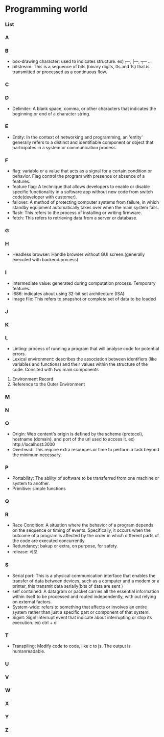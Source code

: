 # Programming world

### List

### A
### B
- box-drawing character: used to indicates structure. ex)┌─, ├─, ┬─ ...
- bitstream: This is a sequence of bits (binary digits, 0s and 1s) that is transmitted or processed as a continuous flow.
### C
### D
- Delimiter: A blank space, comma, or other characters that indicates the beginning or end of a character string.
### E
- Entity: In the context of networking and programming, an 'entity' generally refers to a distinct and identifiable component or object that participates in a system or communication process.
### F
- flag: variable or a value that acts as a signal for a certain condition or behavior. Flag control the program with presence or absence of a features.
- feature flag: A technique that allows developers to enable or disable specific functionality in a software app without new code from switch code(developer with customer).
- failover: A method of protecting computer systems from failure, in which standby equipment automatically takes over when the main system fails.
- flash: This refers to the process of installing or writing firmware.
- fetch: This refers to retrieving data from a server or database.
### G
### H
- Headless browser: Handle browser without GUI screen.(generally executed with backend process)
### I
- Intermediate value: generated during computation process. Temporary features.
- i686: indicates about using 32-bit set architecture (ISA)
- image file: This refers to snapshot or complete set of data to be loaded
### J
### K
### L
- Linting: process of running a program that will analyse code for potential errors.
- Lexical environment: describes the association between identifiers (like variables and functions) and their values within the structure of the code. Consited with two main components<br>
1. Environment Record<br>
2. Reference to the Outer Environment
### M
### N
### O
- Origin: Web content's origin is defined by the scheme (protocol), hostname (domain), and port of the url used to access it. ex) http://localhost:3000
- Overhead: This require extra resources or time to perform a task beyond the minimum necessary.
### P
- Portability: The ability of software to be transferred from one machine or system to another.
- Primitive: simple functions
### Q
### R
- Race Condition: A situation where the behavior of a program depends on the sequence or timing of events. Specifically, it occurs when the outcome of a program is affected by the order in which different parts of the code are executed concurrently.
- Redundancy: bakup or extra, on purpose, for safety.
- release: 베포
### S
- Serial port: This is a physical communication interface that enables the transfer of data between devices, such as a computer and a modem or a printer, this transmit data serially(bits of data are sent )
- self contained: A datagram or packet carries all the essential information within itself to be processed and routed independently, with out relying on external factors.
- System-wide: refers to something that affects or involves an entire system rather than just a specific part or component of that system.
- Sigint: Signl interrupt event that indicate about interrupting or stop its execution. ex) ctrl + c
### T
- Transpiling: Modify code to code, like c to js. The output is humanreadable.
### U
### V
### W
### X
### Y
### Z